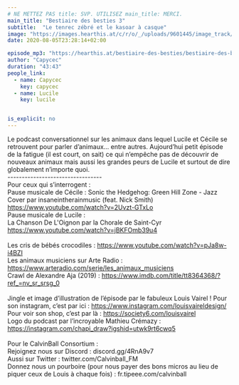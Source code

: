 ```yaml
---
# NE METTEZ PAS title: SVP. UTILISEZ main_title: MERCI.
main_title: "Bestiaire des besties 3"
subtitle:  "Le tenrec zébré et le kasoar à casque"
image: "https://images.hearthis.at/c/r/o/_/uploads/9601445/image_track/5014696/w1400_h1400_q70_m1596662817----cropped_1596662814150.jpg"
date: 2020-08-05T23:28:14+02:00

episode_mp3: "https://hearthis.at/bestiaire-des-besties/bestiaire-des-besties-3-le-tenrec-zebre-et-le-kasoar-a-casque/listen.mp3?s=USK"
author: "Capycec"
duration: "43:43"
people_link: 
  - name: Capycec
    key: capycec
  - name: Lucile
    key: lucile


is_explicit: no
---
```


<PodcastHeader/>

<!-- ECRIRE LA DESCRIPTION DE L'EPISODE SOUS CETTE LIGNE -->
Le podcast conversationnel sur les animaux dans lequel Lucile et Cécile se retrouvent pour parler d’animaux… entre autres. Aujourd’hui petit épisode de la fatigue (il est court, on sait) ce qui n’empêche pas de découvrir de nouveaux animaux mais aussi les grandes peurs de Lucile et surtout de dire globalement n’importe quoi.<br>
---------------------------------<br>
Pour ceux qui s’interrogent :<br>
Pause musicale de Cécile : Sonic the Hedgehog: Green Hill Zone - Jazz Cover par insaneintherainmusic (feat. Nick Smith) https://www.youtube.com/watch?v=2Uvzt-GTxLo<br>
Pause musicale de Lucile : <br>
La Chanson De L'Oignon par la Chorale de Saint-Cyr https://www.youtube.com/watch?v=jBKFOmb39u4<br>
<br>
Les cris de bébés crocodiles : https://www.youtube.com/watch?v=pJa8w-i4BZI<br>
Les animaux musiciens sur Arte Radio : https://www.arteradio.com/serie/les_animaux_musiciens<br>
Crawl de Alexandre Aja (2019) : https://www.imdb.com/title/tt8364368/?ref_=nv_sr_srsg_0<br>
<br>
Jingle et image d’illustration de l’épisode par le fabuleux Louis Vairel ! Pour son instagram, c’est par ici : https://www.instagram.com/louisvaireldesign/ <br>
Pour voir son shop, c’est par là : https://society6.com/louisvairel<br>
Logo du podcast par l’incroyable Mathieu Crémazy : https://instagram.com/chapi_draw?igshid=utwk9rt6cwq5<br>
<br>
Pour le CalvinBall Consortium :<br>
Rejoignez nous sur Discord : discord.gg/4RnA9v7<br>
Aussi sur Twitter : twitter.com/Calvinball_FM<br>
Donnez nous un pourboire (pour nous payer des bons micros au lieu de piquer ceux de Louis à chaque fois) : fr.tipeee.com/calvinball

